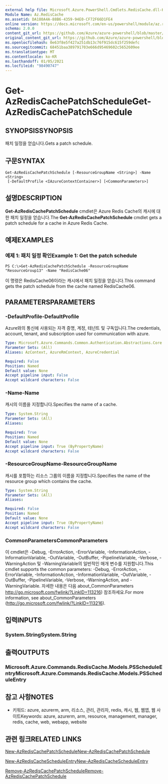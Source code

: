 ```yaml
---
external help file: Microsoft.Azure.PowerShell.Cmdlets.RedisCache.dll-Help.xml
Module Name: Az.RedisCache
ms.assetid: DA180A4A-88B6-4359-94E0-CF72F66D1FE4
online version: https://docs.microsoft.com/en-us/powershell/module/az.rediscache/get-azrediscachepatchschedule
schema: 2.0.0
content_git_url: https://github.com/Azure/azure-powershell/blob/master/src/RedisCache/RedisCache/help/Get-AzRedisCachePatchSchedule.md
original_content_git_url: https://github.com/Azure/azure-powershell/blob/master/src/RedisCache/RedisCache/help/Get-AzRedisCachePatchSchedule.md
ms.openlocfilehash: 0e63f8e5f427a251db13c76f915dc615f259defc
ms.sourcegitcommit: 68451baa389791703e666d95469602c5652609ee
ms.translationtype: MT
ms.contentlocale: ko-KR
ms.lasthandoff: 01/05/2021
ms.locfileid: "98490747"
---
```

# <span data-ttu-id="803f3-101">Get-AzRedisCachePatchSchedule</span><span class="sxs-lookup"><span data-stu-id="803f3-101">Get-AzRedisCachePatchSchedule</span></span>

## <span data-ttu-id="803f3-102">SYNOPSIS</span><span class="sxs-lookup"><span data-stu-id="803f3-102">SYNOPSIS</span></span>
<span data-ttu-id="803f3-103">패치 일정을 얻습니다.</span><span class="sxs-lookup"><span data-stu-id="803f3-103">Gets a patch schedule.</span></span>

## <span data-ttu-id="803f3-104">구문</span><span class="sxs-lookup"><span data-stu-id="803f3-104">SYNTAX</span></span>

```
Get-AzRedisCachePatchSchedule [-ResourceGroupName <String>] -Name <String>
 [-DefaultProfile <IAzureContextContainer>] [<CommonParameters>]
```

## <span data-ttu-id="803f3-105">설명</span><span class="sxs-lookup"><span data-stu-id="803f3-105">DESCRIPTION</span></span>
<span data-ttu-id="803f3-106">**Get-AzRedisCachePatchSchedule** cmdlet은 Azure Redis Cache의 캐시에 대한 패치 일정을 얻습니다.</span><span class="sxs-lookup"><span data-stu-id="803f3-106">The **Get-AzRedisCachePatchSchedule** cmdlet gets a patch schedule for a cache in Azure Redis Cache.</span></span>

## <span data-ttu-id="803f3-107">예제</span><span class="sxs-lookup"><span data-stu-id="803f3-107">EXAMPLES</span></span>

### <span data-ttu-id="803f3-108">예제 1: 패치 일정 확인</span><span class="sxs-lookup"><span data-stu-id="803f3-108">Example 1: Get the patch schedule</span></span>
```
PS C:\>Get-AzRedisCachePatchSchedule -ResourceGroupName "ResourceGroup13" -Name "RedisCache06"
```

<span data-ttu-id="803f3-109">이 명령은 RedisCache06이라는 캐시에서 패치 일정을 얻습니다.</span><span class="sxs-lookup"><span data-stu-id="803f3-109">This command gets the patch schedule from the cache named RedisCache06.</span></span>

## <span data-ttu-id="803f3-110">PARAMETERS</span><span class="sxs-lookup"><span data-stu-id="803f3-110">PARAMETERS</span></span>

### <span data-ttu-id="803f3-111">-DefaultProfile</span><span class="sxs-lookup"><span data-stu-id="803f3-111">-DefaultProfile</span></span>
<span data-ttu-id="803f3-112">Azure와의 통신에 사용되는 자격 증명, 계정, 테넌트 및 구독입니다.</span><span class="sxs-lookup"><span data-stu-id="803f3-112">The credentials, account, tenant, and subscription used for communication with azure.</span></span>

```yaml
Type: Microsoft.Azure.Commands.Common.Authentication.Abstractions.Core.IAzureContextContainer
Parameter Sets: (All)
Aliases: AzContext, AzureRmContext, AzureCredential

Required: False
Position: Named
Default value: None
Accept pipeline input: False
Accept wildcard characters: False
```

### <span data-ttu-id="803f3-113">-Name</span><span class="sxs-lookup"><span data-stu-id="803f3-113">-Name</span></span>
<span data-ttu-id="803f3-114">캐시의 이름을 지정합니다.</span><span class="sxs-lookup"><span data-stu-id="803f3-114">Specifies the name of a cache.</span></span>

```yaml
Type: System.String
Parameter Sets: (All)
Aliases:

Required: True
Position: Named
Default value: None
Accept pipeline input: True (ByPropertyName)
Accept wildcard characters: False
```

### <span data-ttu-id="803f3-115">-ResourceGroupName</span><span class="sxs-lookup"><span data-stu-id="803f3-115">-ResourceGroupName</span></span>
<span data-ttu-id="803f3-116">캐시를 포함하는 리소스 그룹의 이름을 지정합니다.</span><span class="sxs-lookup"><span data-stu-id="803f3-116">Specifies the name of the resource group which contains the cache.</span></span>

```yaml
Type: System.String
Parameter Sets: (All)
Aliases:

Required: False
Position: Named
Default value: None
Accept pipeline input: True (ByPropertyName)
Accept wildcard characters: False
```

### <span data-ttu-id="803f3-117">CommonParameters</span><span class="sxs-lookup"><span data-stu-id="803f3-117">CommonParameters</span></span>
<span data-ttu-id="803f3-118">이 cmdlet은 -Debug, -ErrorAction, -ErrorVariable, -InformationAction, -InformationVariable, -OutVariable, -OutBuffer, -PipelineVariable, -Verbose, -WarningAction 및 -WarningVariable의 일반적인 매개 변수를 지원합니다.</span><span class="sxs-lookup"><span data-stu-id="803f3-118">This cmdlet supports the common parameters: -Debug, -ErrorAction, -ErrorVariable, -InformationAction, -InformationVariable, -OutVariable, -OutBuffer, -PipelineVariable, -Verbose, -WarningAction, and -WarningVariable.</span></span> <span data-ttu-id="803f3-119">자세한 내용은 다음 about_CommonParameters http://go.microsoft.com/fwlink/?LinkID=113216) 참조하세요.</span><span class="sxs-lookup"><span data-stu-id="803f3-119">For more information, see about_CommonParameters (http://go.microsoft.com/fwlink/?LinkID=113216).</span></span>

## <span data-ttu-id="803f3-120">입력</span><span class="sxs-lookup"><span data-stu-id="803f3-120">INPUTS</span></span>

### <span data-ttu-id="803f3-121">System.String</span><span class="sxs-lookup"><span data-stu-id="803f3-121">System.String</span></span>

## <span data-ttu-id="803f3-122">출력</span><span class="sxs-lookup"><span data-stu-id="803f3-122">OUTPUTS</span></span>

### <span data-ttu-id="803f3-123">Microsoft.Azure.Commands.RedisCache.Models.PSScheduleEntry</span><span class="sxs-lookup"><span data-stu-id="803f3-123">Microsoft.Azure.Commands.RedisCache.Models.PSScheduleEntry</span></span>

## <span data-ttu-id="803f3-124">참고 사항</span><span class="sxs-lookup"><span data-stu-id="803f3-124">NOTES</span></span>
* <span data-ttu-id="803f3-125">키워드: azure, azurerm, arm, 리소스, 관리, 관리자, redis, 캐시, 웹, 웹앱, 웹 사이트</span><span class="sxs-lookup"><span data-stu-id="803f3-125">Keywords: azure, azurerm, arm, resource, management, manager, redis, cache, web, webapp, website</span></span>

## <span data-ttu-id="803f3-126">관련 링크</span><span class="sxs-lookup"><span data-stu-id="803f3-126">RELATED LINKS</span></span>

[<span data-ttu-id="803f3-127">New-AzRedisCachePatchSchedule</span><span class="sxs-lookup"><span data-stu-id="803f3-127">New-AzRedisCachePatchSchedule</span></span>](./New-AzRedisCachePatchSchedule.md)

[<span data-ttu-id="803f3-128">New-AzRedisCacheScheduleEntry</span><span class="sxs-lookup"><span data-stu-id="803f3-128">New-AzRedisCacheScheduleEntry</span></span>](./New-AzRedisCacheScheduleEntry.md)

[<span data-ttu-id="803f3-129">Remove-AzRedisCachePatchSchedule</span><span class="sxs-lookup"><span data-stu-id="803f3-129">Remove-AzRedisCachePatchSchedule</span></span>](./Remove-AzRedisCachePatchSchedule.md)


